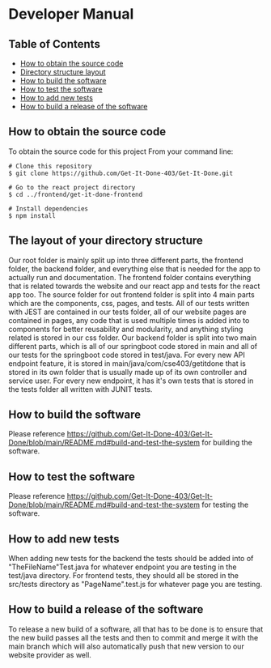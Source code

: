 # Developer Manual

## Table of Contents
* [How to obtain the source code](https://github.com/Get-It-Done-403/Get-It-Done/blob/main/documentation/developer-manual.md#how-to-obtain-the-source-code)
* [Directory structure layout](https://github.com/Get-It-Done-403/Get-It-Done/blob/main/documentation/developer-manual.md#directory-structure-layout)
* [How to build the software](https://github.com/Get-It-Done-403/Get-It-Done/blob/main/documentation/developer-manual.md#how-to-build-the-software)
* [How to test the software](https://github.com/Get-It-Done-403/Get-It-Done/blob/main/documentation/developer-manual.md#how-to-test-the-software)
* [How to add new tests](https://github.com/Get-It-Done-403/Get-It-Done/blob/main/documentation/developer-manual.md#how-to-add-new-tests)
* [How to build a release of the software](https://github.com/Get-It-Done-403/Get-It-Done/blob/main/documentation/developer-manual.md#how-to-build-a-release-of-the-software)

## How to obtain the source code
To obtain the source code for this project
From your command line:
```
# Clone this repository
$ git clone https://github.com/Get-It-Done-403/Get-It-Done.git

# Go to the react project directory
$ cd ../frontend/get-it-done-frontend 

# Install dependencies
$ npm install
```


## The layout of your directory structure
  Our root folder is mainly split up into three different parts, the frontend folder, the backend folder, and everything else that is needed for the app to actually run and documentation. 
  The frontend folder contains everything that is related towards the website and our react app and tests for the react app too. The source folder for out frontend folder is split into 4 main parts which are the components, css, pages, and tests. All of our tests written with JEST are contained in our tests folder, all of our website pages are contained in pages, any code that is used multiple times is added into to components for better reusability and modularity, and anything styling related is stored in our css folder.
  Our backend folder is split into two main different parts, which is all of our springboot code stored in main and all of our tests for the springboot code stored in test/java. For every new API endpoint feature, it is stored in main/java/com/cse403/getitdone that is stored in its own folder that is usually made up of its own controller and service user. For every new endpoint, it has it's own tests that is stored in the tests folder all written with JUNIT tests.

## How to build the software
Please reference https://github.com/Get-It-Done-403/Get-It-Done/blob/main/README.md#build-and-test-the-system for building the software.

## How to test the software
Please reference https://github.com/Get-It-Done-403/Get-It-Done/blob/main/README.md#build-and-test-the-system for testing the software.

## How to add new tests
When adding new tests for the backend the tests should be added into of "TheFileName"Test.java for whatever endpoint you are testing in the test/java directory.
For frontend tests, they should all be stored in the src/tests directory as "PageName".test.js for whatever page you are testing.

## How to build a release of the software
To release a new build of a software, all that has to be done is to ensure that the new build passes all the tests and then to commit and merge it with the main branch which will also automatically push that new version to our website provider as well. 
